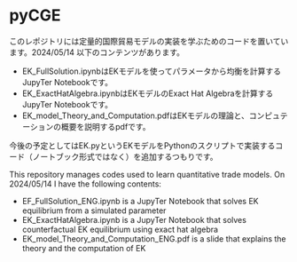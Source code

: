 # pyCGE

このレポジトリには定量的国際貿易モデルの実装を学ぶためのコードを置いています。2024/05/14 以下のコンテンツがあります。
- EK_FullSolution.ipynbはEKモデルを使ってパラメータから均衡を計算するJupyTer Notebookです。
- EK_ExactHatAlgebra.ipynbはEKモデルのExact Hat Algebraを計算するJupyTer Notebookです。
- EK_model_Theory_and_Computation.pdfはEKモデルの理論と、コンピュテーションの概要を説明するpdfです。

今後の予定としてはEK.pyというEKモデルをPythonのスクリプトで実装するコード（ノートブック形式ではなく）を追加するつもりです。

This repository manages codes used to learn quantitative trade models. On 2024/05/14 I have the following contents:
- EF_FullSolution_ENG.ipynb is a JupyTer Notebook that solves EK equilibrium from a simulated parameter
- EK_ExactHatAlgebra.ipynb is a JupyTer Notebook that solves counterfactual EK equilibrium using exact hat algebra
- EK_model_Theory_and_Computation_ENG.pdf is a slide that explains the theory and the computation of EK
